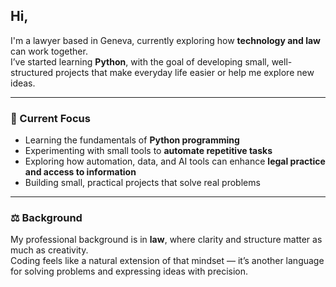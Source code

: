 ## Hi,

I'm a lawyer based in Geneva, currently exploring how **technology and law** can work together.  
I’ve started learning **Python**, with the goal of developing small, well-structured projects that make everyday life easier or help me explore new ideas.  

---

### 🔭 Current Focus  
- Learning the fundamentals of **Python programming**
- Experimenting with small tools to **automate repetitive tasks**  
- Exploring how automation, data, and AI tools can enhance **legal practice and access to information**  
- Building small, practical projects that solve real problems  

---

### ⚖️ Background  
My professional background is in **law**, where clarity and structure matter as much as creativity.  
Coding feels like a natural extension of that mindset — it’s another language for solving problems and expressing ideas with precision.   

